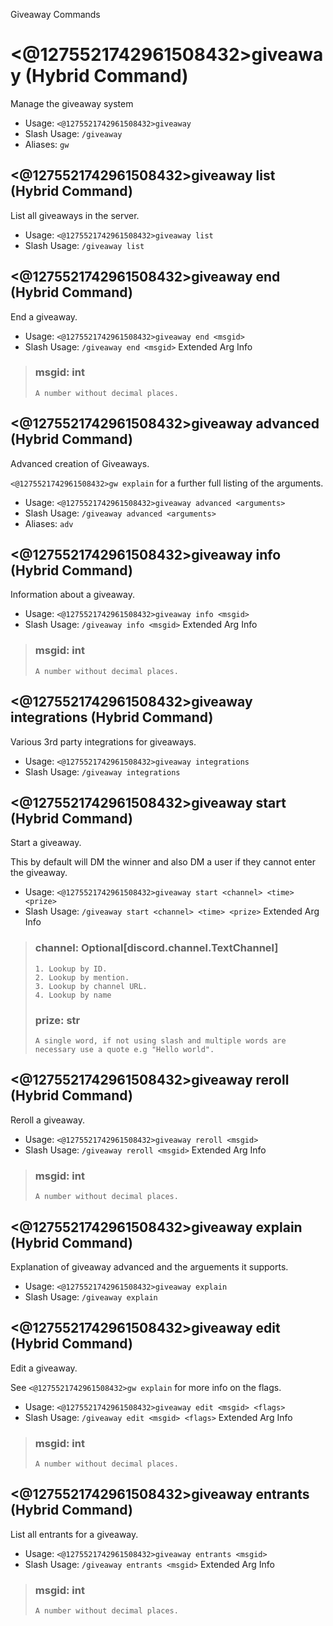 Giveaway Commands

# <@1275521742961508432>giveaway (Hybrid Command)
Manage the giveaway system<br/>
 - Usage: `<@1275521742961508432>giveaway`
 - Slash Usage: `/giveaway`
 - Aliases: `gw`
## <@1275521742961508432>giveaway list (Hybrid Command)
List all giveaways in the server.<br/>
 - Usage: `<@1275521742961508432>giveaway list`
 - Slash Usage: `/giveaway list`
## <@1275521742961508432>giveaway end (Hybrid Command)
End a giveaway.<br/>
 - Usage: `<@1275521742961508432>giveaway end <msgid>`
 - Slash Usage: `/giveaway end <msgid>`
Extended Arg Info
> ### msgid: int
> ```
> A number without decimal places.
> ```
## <@1275521742961508432>giveaway advanced (Hybrid Command)
Advanced creation of Giveaways.<br/>


`<@1275521742961508432>gw explain` for a further full listing of the arguments.<br/>
 - Usage: `<@1275521742961508432>giveaway advanced <arguments>`
 - Slash Usage: `/giveaway advanced <arguments>`
 - Aliases: `adv`
## <@1275521742961508432>giveaway info (Hybrid Command)
Information about a giveaway.<br/>
 - Usage: `<@1275521742961508432>giveaway info <msgid>`
 - Slash Usage: `/giveaway info <msgid>`
Extended Arg Info
> ### msgid: int
> ```
> A number without decimal places.
> ```
## <@1275521742961508432>giveaway integrations (Hybrid Command)
Various 3rd party integrations for giveaways.<br/>
 - Usage: `<@1275521742961508432>giveaway integrations`
 - Slash Usage: `/giveaway integrations`
## <@1275521742961508432>giveaway start (Hybrid Command)
Start a giveaway.<br/>

This by default will DM the winner and also DM a user if they cannot enter the giveaway.<br/>
 - Usage: `<@1275521742961508432>giveaway start <channel> <time> <prize>`
 - Slash Usage: `/giveaway start <channel> <time> <prize>`
Extended Arg Info
> ### channel: Optional[discord.channel.TextChannel]
> 
> 
>     1. Lookup by ID.
>     2. Lookup by mention.
>     3. Lookup by channel URL.
>     4. Lookup by name
> 
>     
> ### prize: str
> ```
> A single word, if not using slash and multiple words are necessary use a quote e.g "Hello world".
> ```
## <@1275521742961508432>giveaway reroll (Hybrid Command)
Reroll a giveaway.<br/>
 - Usage: `<@1275521742961508432>giveaway reroll <msgid>`
 - Slash Usage: `/giveaway reroll <msgid>`
Extended Arg Info
> ### msgid: int
> ```
> A number without decimal places.
> ```
## <@1275521742961508432>giveaway explain (Hybrid Command)
Explanation of giveaway advanced and the arguements it supports.<br/>
 - Usage: `<@1275521742961508432>giveaway explain`
 - Slash Usage: `/giveaway explain`
## <@1275521742961508432>giveaway edit (Hybrid Command)
Edit a giveaway.<br/>

See `<@1275521742961508432>gw explain` for more info on the flags.<br/>
 - Usage: `<@1275521742961508432>giveaway edit <msgid> <flags>`
 - Slash Usage: `/giveaway edit <msgid> <flags>`
Extended Arg Info
> ### msgid: int
> ```
> A number without decimal places.
> ```
## <@1275521742961508432>giveaway entrants (Hybrid Command)
List all entrants for a giveaway.<br/>
 - Usage: `<@1275521742961508432>giveaway entrants <msgid>`
 - Slash Usage: `/giveaway entrants <msgid>`
Extended Arg Info
> ### msgid: int
> ```
> A number without decimal places.
> ```
